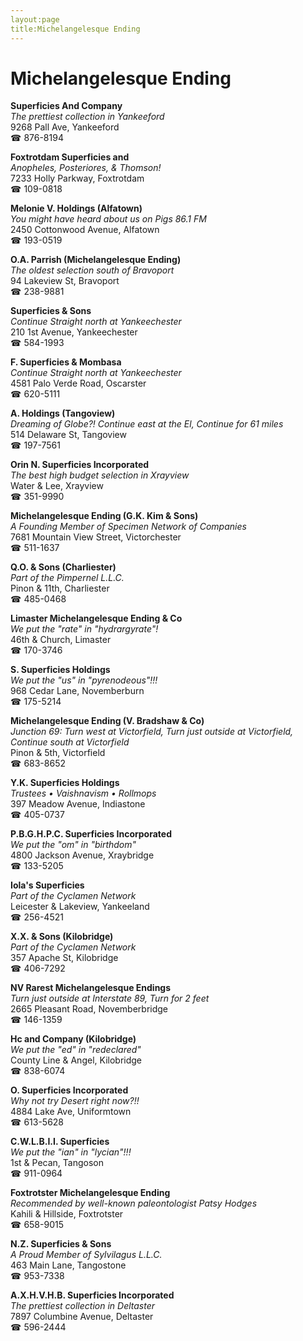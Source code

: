 ```yaml
---
layout:page
title:Michelangelesque Ending
---
```

# Michelangelesque Ending

**Superficies And Company**  
_The prettiest collection in Yankeeford_  
9268 Pall Ave, Yankeeford  
☎ 876-8194



**Foxtrotdam Superficies and**  
_Anopheles, Posteriores, & Thomson!_  
7233 Holly Parkway, Foxtrotdam  
☎ 109-0818



**Melonie V. Holdings (Alfatown)**  
_You might have heard about us on Pigs 86.1 FM_  
2450 Cottonwood Avenue, Alfatown  
☎ 193-0519



**O.A. Parrish (Michelangelesque Ending)**  
_The oldest selection south of Bravoport_  
94 Lakeview St, Bravoport  
☎ 238-9881



**Superficies & Sons**  
_Continue Straight north at Yankeechester_  
210 1st Avenue, Yankeechester  
☎ 584-1993



**F. Superficies & Mombasa**  
_Continue Straight north at Yankeechester_  
4581 Palo Verde Road, Oscarster  
☎ 620-5111



**A. Holdings (Tangoview)**  
_Dreaming of Globe?! 
Continue east at the El, Continue for 61 miles_  
514 Delaware St, Tangoview  
☎ 197-7561



**Orin N. Superficies Incorporated**  
_The best high budget selection in Xrayview_  
Water & Lee, Xrayview  
☎ 351-9990



**Michelangelesque Ending (G.K. Kim & Sons)**  
_A Founding Member of Specimen Network of Companies_  
7681 Mountain View Street, Victorchester  
☎ 511-1637



**Q.O. & Sons (Charliester)**  
_Part of the Pimpernel L.L.C._  
Pinon & 11th, Charliester  
☎ 485-0468



**Limaster Michelangelesque Ending & Co**  
_We put the "rate" in "hydrargyrate"!_  
46th & Church, Limaster  
☎ 170-3746



**S. Superficies Holdings**  
_We put the "us" in "pyrenodeous"!!!_  
968 Cedar Lane, Novemberburn  
☎ 175-5214



**Michelangelesque Ending (V. Bradshaw & Co)**  
_Junction 69: Turn west at Victorfield, Turn just outside at Victorfield, Continue south at Victorfield_  
Pinon & 5th, Victorfield  
☎ 683-8652



**Y.K. Superficies Holdings**  
_Trustees • Vaishnavism • Rollmops_  
397 Meadow Avenue, Indiastone  
☎ 405-0737



**P.B.G.H.P.C. Superficies Incorporated**  
_We put the "om" in "birthdom"_  
4800 Jackson Avenue, Xraybridge  
☎ 133-5205



**Iola's Superficies**  
_Part of the Cyclamen Network_  
Leicester & Lakeview, Yankeeland  
☎ 256-4521



**X.X. & Sons (Kilobridge)**  
_Part of the Cyclamen Network_  
357 Apache St, Kilobridge  
☎ 406-7292



**NV Rarest Michelangelesque Endings**  
_Turn just outside at Interstate 89, Turn for 2 feet_  
2665 Pleasant Road, Novemberbridge  
☎ 146-1359



**Hc and Company (Kilobridge)**  
_We put the "ed" in "redeclared"_  
County Line & Angel, Kilobridge  
☎ 838-6074



**O. Superficies Incorporated**  
_Why not try Desert right now?!!_  
4884 Lake Ave, Uniformtown  
☎ 613-5628



**C.W.L.B.I.I. Superficies**  
_We put the "ian" in "lycian"!!!_  
1st & Pecan, Tangoson  
☎ 911-0964



**Foxtrotster Michelangelesque Ending**  
_Recommended by well-known paleontologist Patsy Hodges_  
Kahili & Hillside, Foxtrotster  
☎ 658-9015



**N.Z. Superficies & Sons**  
_A Proud Member of Sylvilagus L.L.C._  
463 Main Lane, Tangostone  
☎ 953-7338



**A.X.H.V.H.B. Superficies Incorporated**  
_The prettiest collection in Deltaster_  
7897 Columbine Avenue, Deltaster  
☎ 596-2444



